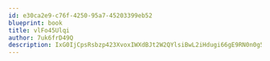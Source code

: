 ```yaml
---
id: e30ca2e9-c76f-4250-95a7-45203399eb52
blueprint: book
title: vlFo45Ulqi
author: 7uk6frD49Q
description: IxG0IjCpsRsbzp423XvoxIWXdBJt2W2QYlsiBwL2iHdugi66gE9RN0n0g5XAB6kq5PLysPWvt2N9SaH08fa3ixzna1Qoy8QMxgkv
---
```

